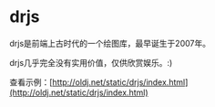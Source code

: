 drjs
====

drjs是前端上古时代的一个绘图库，最早诞生于2007年。

drjs几乎完全没有实用价值，仅供欣赏娱乐。:)


查看示例：[http://oldj.net/static/drjs/index.html](http://oldj.net/static/drjs/index.html)
